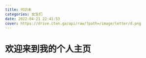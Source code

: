 ```yaml
---
title: 代识未
categories: 女生们
date: 2022-04-21 22:41:53
cover: https://drive.cten.ga/api/raw/?path=/image/letter/d.png
---
```

# 欢迎来到我的个人主页